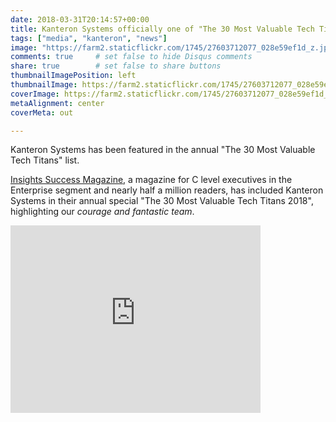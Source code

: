 ```yaml
---
date: 2018-03-31T20:14:57+00:00
title: Kanteron Systems officially one of "The 30 Most Valuable Tech Titans"
tags: ["media", "kanteron", "news"]
image: "https://farm2.staticflickr.com/1745/27603712077_028e59ef1d_z.jpg"
comments: true     # set false to hide Disqus comments
share: true        # set false to share buttons
thumbnailImagePosition: left
thumbnailImage: https://farm2.staticflickr.com/1745/27603712077_028e59ef1d_z.jpg
coverImage: https://farm2.staticflickr.com/1745/27603712077_028e59ef1d_z.jpg
metaAlignment: center
coverMeta: out

---
```

Kanteron Systems has been featured in the annual "The 30 Most Valuable Tech Titans" list.

<!--more-->

[Insights Success Magazine](https://www.insightssuccess.com/kanteron-systems-transforming-patient-care-better/), a magazine for C level executives in the Enterprise segment and nearly half a million readers, has included Kanteron Systems in their annual special "The 30 Most Valuable Tech Titans 2018", highlighting our *courage and fantastic team*.

<iframe frameborder="0"  width="400" height="300"  title="" src="http://magazines.insightssuccess.com/The-30-Most-Valuable-Tech-Titans-2018-May2018/#page=45" type="text/html" scrolling="no" marginwidth="0" marginheight="0"></iframe>
